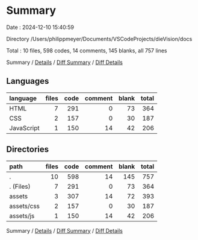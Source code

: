 # Summary

Date : 2024-12-10 15:40:59

Directory /Users/philippmeyer/Documents/VSCodeProjects/dieVision/docs

Total : 10 files,  598 codes, 14 comments, 145 blanks, all 757 lines

Summary / [Details](details.md) / [Diff Summary](diff.md) / [Diff Details](diff-details.md)

## Languages
| language | files | code | comment | blank | total |
| :--- | ---: | ---: | ---: | ---: | ---: |
| HTML | 7 | 291 | 0 | 73 | 364 |
| CSS | 2 | 157 | 0 | 30 | 187 |
| JavaScript | 1 | 150 | 14 | 42 | 206 |

## Directories
| path | files | code | comment | blank | total |
| :--- | ---: | ---: | ---: | ---: | ---: |
| . | 10 | 598 | 14 | 145 | 757 |
| . (Files) | 7 | 291 | 0 | 73 | 364 |
| assets | 3 | 307 | 14 | 72 | 393 |
| assets/css | 2 | 157 | 0 | 30 | 187 |
| assets/js | 1 | 150 | 14 | 42 | 206 |

Summary / [Details](details.md) / [Diff Summary](diff.md) / [Diff Details](diff-details.md)